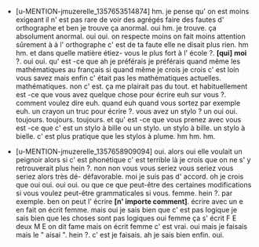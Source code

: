  * [u-MENTION-jmuzerelle_1357653514874]
	hm.
	 je pense qu' on est moins exigeant il n' est pas rare de voir des agrégés faire des fautes d' orthographe et ben je trouve ça anormal.
	 oui hm.
	 je trouve.
	 ça absolument anormal.
	 oui oui.
	 on respecte moins on fait moins attention sûrement à à l' orthographe c' est de ta faute elle ne disait plus rien.
	 hm hm.
	 et dans quelle matière étiez- vous le plus fort à l' école ?.
	 **[qui]** **moi** ?.
	 oui oui.
	 qu' est -ce que ah je préférais je préférais quand même les mathématiques au français si quand même je crois je crois c' est loin vous savez mais enfin c' était pas les mathématiques actuelles.
	 mathématiques.
	 non c' est.
	 ça me plairait pas du tout.
	 et habituellement est -ce que vous avez quelque chose pour écrire euh sur vous ?.
	 comment voulez dire euh.
	 quand euh quand vous sortez par exemple euh.
	 un crayon un truc pour écrire ?.
	 vous avez un stylo ? un oui oui.
	 toujours.
	 toujours.
	 toujours.
	 et qu' est -ce que vous prenez avec vous est -ce que c' est un stylo à bille ou un stylo.
	 un stylo à bille.
	 un stylo à bielle.
	 c' est plus pratique que les stylos à plume.
	 hm hm.
	 hm.
	
 * [u-MENTION-jmuzerelle_1357658909094]
	 oui.
	 alors oui elle voulait un peignoir alors si c' est phonétique c' est terrible là je crois que on ne s' y retrouverait plus hein ?.
	 non non vous vous seriez vous seriez vous seriez alors très dé- défavorable.
	 moi je suis pas d' accord.
	 oh je crois que oui oui.
	 oui oui.
	 ou que ce que peut-être des certaines modifications si vous voulez peut-être grammaticales si vous.
	 femme.
	 hein ?.
	 par exemple.
	 ben on peut l' écrire **[n' importe comment]**.
	 écrire avec un e en fait on écrit femme.
	 mais oui je sais bien que c' est pas logique je sais bien que les choses sont pas logiques oui femme ça s' écrit F E deux M E on dit fame mais on écrit femme c' est vrai.
	 oui mais je faisais mais le " aisai ".
	 hein ?.
	 c' est je faisais.
	 ah je sais bien enfin.
	 oui.
	
